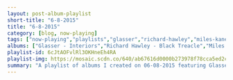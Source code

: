 ```yaml
---
layout: post-album-playlist
short-title: "6-8-2015"
title: "6-8-2015"
category: [blog, now-playing]
tags: ["now-playing","playlists","glasser","richard-hawley","miles-kane-and-the-death-ramps","nick-diamonds","nick-diamonds","nick-diamonds","the-last-dinosaur","mr.-gnome","metallica","metallica","the-animals","the-mamas-&-the-papas","elvis-depressedly","islands","various-artists","tobacco"]
albums: ["Glasser - Interiors","Richard Hawley - Black Treacle","Miles Kane and the Death Ramps - The Hellcat Spangled Shalalala","Nick Diamonds - Bohemian Groove - Single","Nick Diamonds - Witch Window - Single","Nick Diamonds - The Sting - Single","The Last Dinosaur - Hooray! For Happiness","Mr. Gnome - Monster's Heart","Metallica - Ride The Lightning","Metallica - ...And Justice For All","The Animals - The Best Of The Animals","The Mamas & The Papas - If You Can Believe Your Eyes & Ears","Elvis Depressedly - New Alhambra","Islands - Ski Mask","Various Artists - In Colour","TOBACCO - Fucked Up Friends"]
playlist-id: 6cJtAOFvlRl3OKHneEh4RA
playlist-img: https://mosaic.scdn.co/640/ab67616d0000b273978f78cca5ed2cda201f340aab67616d0000b273984546a75b1d7cfeb6eeeb31ab67616d0000b273e61c433cf659dcffcfa15fe7ab67616d0000b273fe207362e18f9f7e305bc5d2
summary: "A playlist of albums I created on 06-08-2015 featuring Glasser, Richard Hawley, Miles Kane and the Death Ramps, Nick Diamonds, Nick Diamonds, Nick Diamonds, The Last Dinosaur, Mr. Gnome, Metallica, Metallica, The Animals, The Mamas & The Papas, Elvis Depressedly, Islands, Various Artists, and TOBACCO"
---
```

